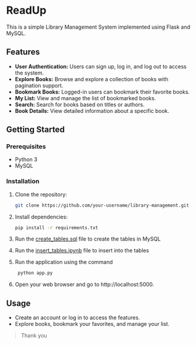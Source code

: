 # ReadUp

This is a simple Library Management System implemented using Flask and MySQL.

## Features

- **User Authentication:** Users can sign up, log in, and log out to access the system.
- **Explore Books:** Browse and explore a collection of books with pagination support.
- **Bookmark Books:** Logged-in users can bookmark their favorite books.
- **My List:** View and manage the list of bookmarked books.
- **Search:** Search for books based on titles or authors.
- **Book Details:** View detailed information about a specific book.

## Getting Started

### Prerequisites

- Python 3
- MySQL

### Installation

1. Clone the repository:

   ```bash
   git clone https://github.com/your-username/library-management.git
   ```
2. Install dependencies:

   ```bash
   pip install -r requirements.txt
   ```
4. Run the [create_tables.sql](./mysql_tables/create_tables.sql) file to create the tables in MySQL
5. Run the [insert_tables.ipynb](./mysql_tables/insert_tables.ipynb) file to insert into the tables
6. Run the application using the command
   ```bash
    python app.py
   ```
8. Open your web browser and go to http://localhost:5000.

## Usage
- Create an account or log in to access the features.
- Explore books, bookmark your favorites, and manage your list.

> Thank you
